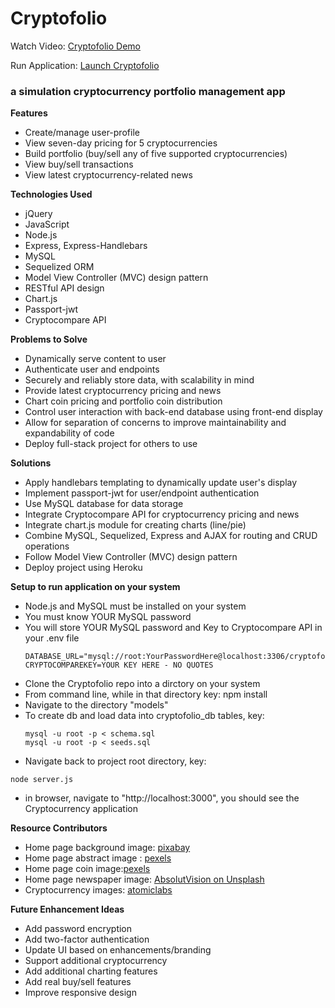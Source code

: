 # Cryptofolio

Watch Video: [Cryptofolio Demo](http://)<br/>  

Run Application: [Launch Cryptofolio ](https://.herokuapp.com/)

### a simulation cryptocurrency portfolio management app 
**Features**
* Create/manage user-profile
* View seven-day pricing for 5 cryptocurrencies
* Build portfolio (buy/sell any of five supported cryptocurrencies)
* View buy/sell transactions
* View latest cryptocurrency-related news

**Technologies Used**
* jQuery
* JavaScript
* Node.js
* Express, Express-Handlebars
* MySQL
* Sequelized ORM
* Model View Controller (MVC) design pattern
* RESTful API design
* Chart.js
* Passport-jwt
* Cryptocompare API
  
**Problems to Solve**
* Dynamically serve content to user
* Authenticate user and endpoints
* Securely and reliably store data, with scalability in mind
* Provide latest cryptocurrency pricing and news
* Chart coin pricing and portfolio coin distribution
* Control user interaction with back-end database using front-end display
* Allow for separation of concerns to improve maintainability and expandability of code
* Deploy full-stack project for others to use

**Solutions** 
* Apply handlebars templating to dynamically update user's display
* Implement passport-jwt for user/endpoint authentication
* Use MySQL database for data storage
* Integrate Cryptocompare API for cryptocurrency pricing and news
* Integrate chart.js module for creating charts (line/pie)
* Combine MySQL, Sequelized, Express and AJAX for routing and CRUD operations
* Follow Model View Controller (MVC) design pattern
* Deploy project using Heroku

**Setup to run application on your system**
* Node.js and MySQL must be installed on your system 
* You must know YOUR MySQL password 
* You will store YOUR MySQL password and Key to Cryptocompare API in your .env file
    ```   
    DATABASE_URL="mysql://root:YourPasswordHere@localhost:3306/cryptofolio_db"
    CRYPTOCOMPAREKEY=YOUR KEY HERE - NO QUOTES
    ```
* Clone the Cryptofolio repo into a dirctory on your system
* From command line, while in that directory key: npm install
* Navigate to the directory "models"
* To create db and load data into cryptofolio_db tables, key:
   ```
   mysql -u root -p < schema.sql
   mysql -u root -p < seeds.sql
   ``` 
* Navigate back to project root directory, key: 
 ```
 node server.js
  ```
* in browser, navigate to "http://localhost:3000", you should see the Cryptocurrency application

**Resource Contributors**
* Home page background image: [pixabay](https://pixabay.com/en/cosmos-dark-hd-wallpaper-milky-way-1853491/)
* Home page abstract image : [pexels](https://www.pexels.com/photo/abstract-art-blur-bright-373543/)
* Home page coin image:[pexels](https://www.pexels.com)
* Home page newspaper image: [AbsolutVision on Unsplash](https://unsplash.com/search/photos/newspaper)
* Cryptocurrency images: [atomiclabs](https://github.com/atomiclabs/cryptocurrency-icons)

**Future Enhancement Ideas**
* Add password encryption
* Add two-factor authentication
* Update UI based on enhancements/branding
* Support additional cryptocurrency
* Add additional charting features
* Add real buy/sell features
* Improve responsive design

